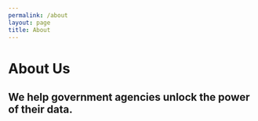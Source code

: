 ```yaml
---
permalink: /about
layout: page
title: About
---
```


<h1>About Us</h1>
<h2 class="page-subtitle">
  We help government agencies unlock the power of their data.
</h2>